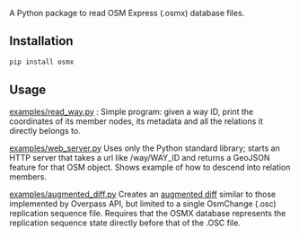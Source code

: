 A Python package to read OSM Express (.osmx) database files. 

## Installation

```bash
pip install osmx
```

## Usage

[examples/read_way.py](examples/read_way.py) : Simple program: given a way ID, print the coordinates of its member nodes, its metadata and all the relations it directly belongs to.

[examples/web_server.py](examples/web_server.py) Uses only the Python standard library; starts an HTTP server that takes a url like /way/WAY_ID and returns a GeoJSON feature for that OSM object. Shows example of how to descend into relation members. 

[examples/augmented_diff.py](examples/augmented_diff.py) Creates an [augmented diff](https://wiki.openstreetmap.org/wiki/Overpass_API/Augmented_Diffs) similar to those implemented by Overpass API, but limited to a single OsmChange (.osc) replication sequence file. Requires that the OSMX database represents the replication sequence state directly before that of the .OSC file.
